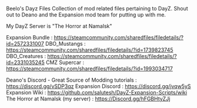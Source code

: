 Beelo's Dayz Files
Collection of mod related files pertaining to DayZ. Shout out to Deano and the Expansion mod team for putting up with me.

My DayZ Server is "The Horror at Namalsk"

Expansion Bundle : https://steamcommunity.com/sharedfiles/filedetails/?id=2572331007
DBO_Mustangs : https://steamcommunity.com/sharedfiles/filedetails/?id=1739823745
DBO_Creatures : https://steamcommunity.com/sharedfiles/filedetails/?id=2331035245
CMZ Supercar : https://steamcommunity.com/sharedfiles/filedetails/?id=1993034717

Deano's Discord - Great Source of Modding tutorials : https://discord.gg/vSDP3qz
Expansion Discord : https://discord.gg/jvqw5yS
Expansion Wiki : https://github.com/salutesh/DayZ-Expansion-Scripts/wiki
The Horror at Namalsk (my server) : https://Discord.gg/hFGBHtyZJj
